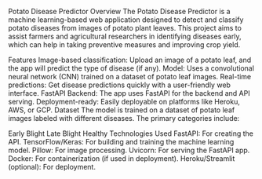 Potato Disease Predictor
Overview
The Potato Disease Predictor is a machine learning-based web application designed to detect and classify potato diseases from images of potato plant leaves. This project aims to assist farmers and agricultural researchers in identifying diseases early, which can help in taking preventive measures and improving crop yield.

Features
Image-based classification: Upload an image of a potato leaf, and the app will predict the type of disease (if any).
Model: Uses a convolutional neural network (CNN) trained on a dataset of potato leaf images.
Real-time predictions: Get disease predictions quickly with a user-friendly web interface.
FastAPI Backend: The app uses FastAPI for the backend and API serving.
Deployment-ready: Easily deployable on platforms like Heroku, AWS, or GCP.
Dataset
The model is trained on a dataset of potato leaf images labeled with different diseases. The primary categories include:

Early Blight
Late Blight
Healthy
Technologies Used
FastAPI: For creating the API.
TensorFlow/Keras: For building and training the machine learning model.
Pillow: For image processing.
Uvicorn: For serving the FastAPI app.
Docker: For containerization (if used in deployment).
Heroku/Streamlit (optional): For deployment.
